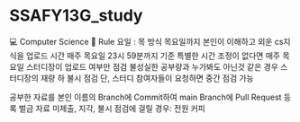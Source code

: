 # SSAFY13G_study
💻 Computer Science
📢 Rule
요일 : 목
방식
목요일까지 본인이 이해하고 외운 cs지식을 업로드
시간
매주 목요일 23시 59분까지
기준
특별한 시간 조정이 없다면 매주 목요일 스터디장이 업로드 여부만 점검
불성실한 공부량과 누가봐도 아닌것 같은 경우 스터디장의 재량 하 불시 점검
단, 스터디 참여자들이 요청하면 중간 점검 가능

공부한 자료를 본인 이름의 Branch에 Commit하여 main Branch에 Pull Request 등록
벌금
자료 미제출, 지각, 불시 점검에 걸릴 경우: 전원 커피 

